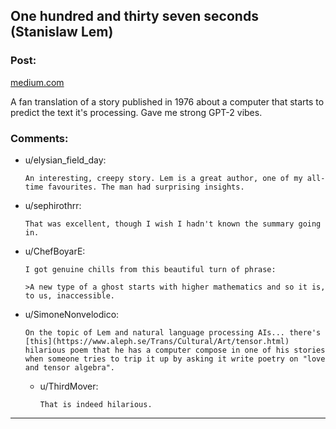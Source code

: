 ## One hundred and thirty seven seconds (Stanislaw Lem)

### Post:

[medium.com](https://medium.com/@mwichary/one-hundred-and-thirty-seven-seconds-2a0a3dfbc59e)

A fan translation of a story published in 1976 about a computer that starts to predict the text it's processing. Gave me strong GPT-2 vibes.

### Comments:

- u/elysian_field_day:
  ```
  An interesting, creepy story. Lem is a great author, one of my all-time favourites. The man had surprising insights.
  ```

- u/sephirothrr:
  ```
  That was excellent, though I wish I hadn't known the summary going in.
  ```

- u/ChefBoyarE:
  ```
  I got genuine chills from this beautiful turn of phrase:

  >A new type of a ghost starts with higher mathematics and so it is, to us, inaccessible.
  ```

- u/SimoneNonvelodico:
  ```
  On the topic of Lem and natural language processing AIs... there's [this](https://www.aleph.se/Trans/Cultural/Art/tensor.html) hilarious poem that he has a computer compose in one of his stories when someone tries to trip it up by asking it write poetry on "love and tensor algebra".
  ```

  - u/ThirdMover:
    ```
    That is indeed hilarious.
    ```

---

